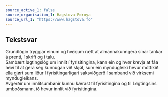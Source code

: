 ```yaml
---
source_active_1: false
source_organisation_1: Hagstova Føroya
source_url_1: "https://www.hagstova.fo"
---
```

## Tekstsvar  
Grundlógin tryggjar einum og hvørjum rætt at almannakunngera sínar tankar á prenti, í skrift og í talu.  
Sambært løgtingslóg um innlit í fyrisitingina, kann ein og hvør krevja at fáa høvi til at gera seg kunnugan við skjøl, sum ein myndugleiki hevur móttikið ella gjørt sum liður í fyrisitingarligari saksviðgerð í samband við virksemi myndugleikans.  
Avgerðir um innlitsumbønir kunnu kærast til fyrisitingina og til Løgtingsins umboðsmann, ið hevur innlit við fyrisitingina.
